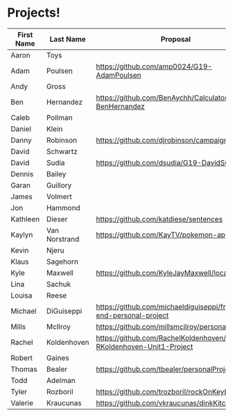 # Projects!

| First Name |   Last Name   | Proposal                                 |
|------------|---------------|------------------------------------------|
| Aaron      | Toys          |                                          |
| Adam       | Poulsen       |https://github.com/amp0024/G19-AdamPoulsen|
| Andy       | Gross         |                                          |
| Ben        | Hernandez     | https://github.com/BenAychh/Calculator-G19-BenHernandez |
| Caleb      | Pollman       |                                          |
| Daniel     | Klein         |                                          |
| Danny      | Robinson      |https://github.com/djrobinson/campaign_finance|
| David      | Schwartz      |                                          |
| David      | Sudia         | https://github.com/dsudia/G19-DavidSudia |
| Dennis     | Bailey        |                                          |
| Garan      | Guillory      |                                          |
| James      | Volmert       |                                          |
| Jon        | Hammond       |                                          |
| Kathleen   | Dieser        | https://github.com/katdiese/sentences                                         |
| Kaylyn     | Van Norstrand | https://github.com/KayTV/pokemon-app                                        |
| Kevin      | Njeru         |                                          |
| Klaus      | Sagehorn      |                                          |
| Kyle       | Maxwell       | https://github.com/KyleJayMaxwell/local-Co                                         |
| Lina       | Sachuk        |                                          |
| Louisa     | Reese         |                                          |
| Michael    | DiGuiseppi    | https://github.com/michaeldiguiseppi/front-end-personal-project|
| Mills      | McIlroy       | https://github.com/millsmcilroy/personalProject1 |
| Rachel     | Koldenhoven   | https://github.com/RachelKoldenhoven/g19-RKoldenhoven-Unit1-Project                                         |
| Robert     | Gaines        |                                          |
| Thomas     | Bealer        |https://github.com/tbealer/personalProject1.git|
| Todd       | Adelman       |                                          |
| Tyler      | Rozboril      |https://github.com/trozboril/rockOnKeyboard                                      |
| Valerie    | Kraucunas     | https://github.com/vkraucunas/dinkKitchen                                         |
